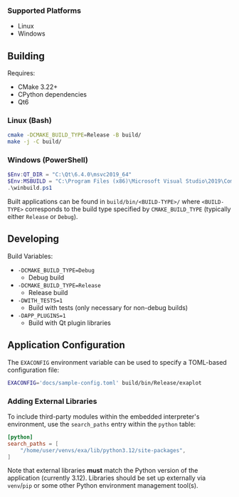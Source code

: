 ### Supported Platforms
- Linux
- Windows


## Building

Requires:
- CMake 3.22+
- CPython dependencies
- Qt6

### Linux (Bash)
```sh
cmake -DCMAKE_BUILD_TYPE=Release -B build/
make -j -C build/
```

### Windows (PowerShell)
```powershell
$Env:QT_DIR = "C:\Qt\6.4.0\msvc2019_64"
$Env:MSBUILD = "C:\Program Files (x86)\Microsoft Visual Studio\2019\Community\MSBuild\Current\Bin\MSBuild.exe"
.\winbuild.ps1
```

Built applications can be found in `build/bin/<BUILD-TYPE>/` where `<BUILD-TYPE>` corresponds to
the build type specified by `CMAKE_BUILD_TYPE` (typically either `Release` or `Debug`).


## Developing

Build Variables:
- `-DCMAKE_BUILD_TYPE=Debug`
    - Debug build
- `-DCMAKE_BUILD_TYPE=Release`
    - Release build
- `-DWITH_TESTS=1`
    - Build with tests (only necessary for non-debug builds)
- `-DAPP_PLUGINS=1`
    - Build with Qt plugin libraries


## Application Configuration
The `EXACONFIG` environment variable can be used to specify a TOML-based configuration file:
```sh
EXACONFIG='docs/sample-config.toml' build/bin/Release/exaplot
```

### Adding External Libraries
To include third-party modules within the embedded interpreter's environment, use the `search_paths`
entry within the `python` table:
```toml
[python]
search_paths = [
    "/home/user/venvs/exa/lib/python3.12/site-packages",
]
```
Note that external libraries **must** match the Python version of the application (currently 3.12).
Libraries should be set up externally via `venv`/`pip` or some other Python environment management
tool(s).
